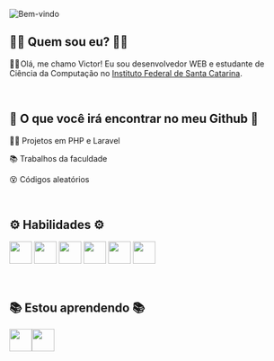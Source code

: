 ![Bem-vindo](card)

## 👨‍💻 Quem sou eu? 👨‍💻



🙋‍♂️ Olá, me chamo Victor! Eu sou desenvolvedor WEB e estudante de Ciência da Computação no [Instituto Federal de Santa Catarina](https://www.ifsc.edu.br/).

<br>

## 🔎 O que você irá encontrar no meu Github 🔎



👨‍💻 Projetos em PHP e Laravel

📚 Trabalhos da faculdade

😵 Códigos aleatórios

<br>

## ⚙️ Habilidades ⚙️



<img src="https://cdn.jsdelivr.net/gh/devicons/devicon/icons/php/php-original.svg" width="40" height="40"/>  <img src="https://cdn.jsdelivr.net/gh/devicons/devicon/icons/javascript/javascript-original.svg" width="40" height="40" />  <img src="https://cdn.jsdelivr.net/gh/devicons/devicon/icons/mysql/mysql-original-wordmark.svg" width="40" height="40"/>  <img src="https://cdn.jsdelivr.net/gh/devicons/devicon/icons/html5/html5-original-wordmark.svg" width="40" height="40" />  <img src="https://cdn.jsdelivr.net/gh/devicons/devicon/icons/css3/css3-original-wordmark.svg" width="40" height="40"/>  <img src="https://cdn.jsdelivr.net/gh/devicons/devicon/icons/bootstrap/bootstrap-original-wordmark.svg" width="40" height="40"/>

<br>

## 📚 Estou aprendendo 📚



<img src="https://cdn.jsdelivr.net/gh/devicons/devicon/icons/java/java-original-wordmark.svg" width="40" height="40"/><img src="https://cdn.jsdelivr.net/gh/devicons/devicon/icons/nodejs/nodejs-original.svg" width="40" height="40"/>


